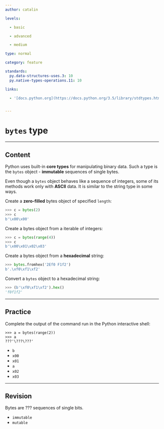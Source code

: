 ```yaml
---
author: catalin

levels:

  - basic

  - advanced

  - medium

type: normal

category: feature

standards:
  py.data-structures-uses.3: 10
  py.native-types-operations.11: 10

links:

  - '[docs.python.org](https://docs.python.org/3.5/library/stdtypes.html#bytes){website}'


---
```


# `bytes` type

---
## Content

Python uses built-in **core types** for manipulating binary data. Such a type is the `bytes` object  - **immutable** sequences of single bytes.

Even though a `bytes` object behaves like a sequence of integers, some of its methods  work only with **ASCII** data. It is similar to  the string type in some ways.

Create a **zero-filled** bytes object of specified `length`:
```python
>>> c = bytes(2)
>>> c
b'\x00\x00'
```

Create a bytes object from a iterable of integers:
```python
>>> c = bytes(range(4))
>>> c
b'\x00\x01\x02\x03'
```
Create a bytes object from a **hexadecimal** string:
```python
>>> bytes.fromhex('2Ef0 F1f2')
b'.\xf0\xf1\xf2'

```

Convert a `bytes` object to a hexadecimal string:
```python
>>> (b'\xf0\xf1\xf2').hex()
'f0f1f2'
```

---
## Practice

Complete the output of the command run in the Python interactive shell:
```
>>> a = bytes(range(2))
>>> a
???'\???\???'
```


* `b`
* `x00`
* `x01`
* `a`
* `x02`   
* `x03`

---
## Revision

Bytes are ??? sequences of single bits.


* `immutable`
* `mutable`
